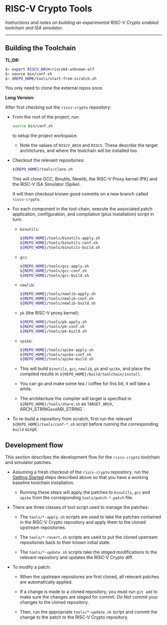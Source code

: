 
# RISC-V Crypto Tools

*Instructions and notes on building an experimental RISC-V Crypto enabled
toolchain and ISA simulator.*

---

## Building the Toolchain

**TL;DR:**

```sh
$> export RISCV_ARCH=riscv64-unknown-elf
$> source bin/conf.sh
$> $REPO_HOME/tools/start-from-scratch.sh
```

You only need to clone the external repos once.

**Long Version:**

After first checking out the `riscv-crypto` repository:

- From the root of the project, run:
  ```sh
  source bin/conf.sh
  ```
  to setup the project workspace.

  - Note the values of `RISCV_ARCH` and `RISCV`. These describe the
    target architctures, and where the toolchain will be installed too.

- Checkout the relevant repositories:
    ```sh
    ${REPO_HOME}/tools/clone.sh
    ```
    This will clone GCC, Binutils, Newlib, the RISC-V Proxy kernel (PK)
    and the RISC-V ISA Simulator (Spike).

    It will then checkout known good commits on a new branch
    called `riscv-crypto`.

- For each component in the tool-chain, execute the associated
  patch application, 
  configuration, 
  and 
  compilation (plus installation)
  script in turn:

  - `binutils`:

    ```sh
    ${REPO_HOME}/tools/binutils-apply.sh
    ${REPO_HOME}/tools/binutils-conf.sh
    ${REPO_HOME}/tools/binutils-build.sh
    ```

  - `gcc`:

    ```sh
    ${REPO_HOME}/tools/gcc-apply.sh
    ${REPO_HOME}/tools/gcc-conf.sh
    ${REPO_HOME}/tools/gcc-build.sh
    ```

  - `newlib`:

    ```sh
    ${REPO_HOME}/tools/newlib-apply.sh
    ${REPO_HOME}/tools/newlib-conf.sh
    ${REPO_HOME}/tools/newlib-build.sh
    ```

  - `pk` (the RISC-V proxy kernel):

    ```sh
    ${REPO_HOME}/tools/pk-apply.sh
    ${REPO_HOME}/tools/pk-conf.sh
    ${REPO_HOME}/tools/pk-build.sh
    ``` 

  - `spike`:

    ```sh
    ${REPO_HOME}/tools/spike-apply.sh
    ${REPO_HOME}/tools/spike-conf.sh
    ${REPO_HOME}/tools/spike-build.sh
    ``` 




   - This will build `binutils`, `gcc`, `newlib`, `pk` and `spike`,
     and place the compiled results in `${REPO_HOME}/build/toolchain/install`.

   - You can go and make some tea / coffee for this bit, it will take a while.

   - The architecture the compiler will target is specified
     in `${REPO_HOME}/tools/share.sh` as
     `TARGET_ARCH, `ARCH_STRING` and `ABI_STRING`.

- To re-build a repository from scratch, first run the relevant
  `${REPO_HOME}/tools/conf-*.sh` script before running the corresponding
  `build` script.


## Development flow

This section describes the development flow for the `riscv-crypto`
toolchain and simulator patches.

- Assuming a fresh checkout of the `riscv-crypto` repository,
  run the [Getting Started](#Getting-Started) steps described above so that
  you have a working baseline toolchain installation.

  - Running these steps will apply the patches to `binutils`, `gcc` and
    `spike` from the corresponding `tools/patch-*.patch` file.

- There are three classes of tool script used to manage the patches:

  - The `tools/*-apply.sh` scripts are used to take the patches
    contained in the RISC-V Crypto repository and apply them to the cloned
    upstream repositories.

  - The `tools/*-revert.sh` scripts are used to put the cloned
    upstream repositories back to their known initial state.

  - The `tools/*-update.sh` scripts take the *staged* modifications
    to the relevant repository and updates the RISC-V Crypto diff.

- To modify a patch:

  - When the upstream repositores are first cloned, all relevant patches
    are automatically applied.

  - If a change is made to a cloned repository, you must run `git add` to
    make sure the changes are *staged* for commit.
    *Do Not* commit your changes to the cloned repository.

  - Then, run the appropriate `tools/*-update.sh` script and
    commit the change to the patch to the RISC-V Crypto repository.

